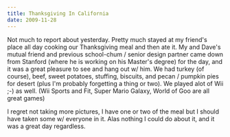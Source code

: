 ```yaml
---
title: Thanksgiving In California
date: 2009-11-28
---
```


Not much to report about yesterday. Pretty much stayed at my friend's place all day cooking our Thanksgiving meal and then ate it. My and Dave's mutual friend and previous school-chum / senior design partner came down from Stanford (where he is working on his Master's degree) for the day, and it was a great pleasure to see and hang out w/ him. We had turkey (of course), beef, sweet potatoes, stuffing, biscuits, and pecan / pumpkin pies for desert (plus I'm probably forgetting a thing or two). We played alot of Wii ;-) as well. (Wii Sports and Fit, Super Mario Galaxy, World of Goo are all great games)

I regret not taking more pictures, I have one or two of the meal but I should have taken some w/ everyone in it. Alas nothing I could do about it, and it was a great day regardless.
